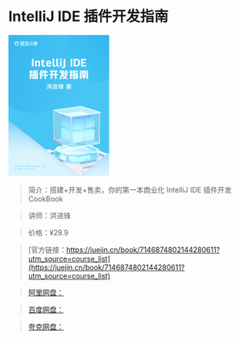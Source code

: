 # IntelliJ IDE 插件开发指南

![img](../../assets/1ef997983b77415699e858fc90fc1084~tplv-k3u1fbpfcp-no-mark_280_280_200_280.png)

> 简介：搭建+开发+售卖，你的第一本商业化 IntelliJ IDE 插件开发 CookBook

> 讲师：洪进锋

> 价格：¥29.9

> [官方链接：https://juejin.cn/book/7146874802144280611?utm_source=course_list](https://juejin.cn/book/7146874802144280611?utm_source=course_list)

> [阿里网盘：]()

> [百度网盘：]()

> [夸克网盘：]()
